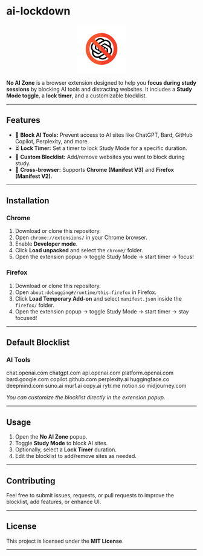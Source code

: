 # ai-lockdown

<p align="center">
  <img src="logo.png" alt="No AI Zone Logo" width="128" height="128">
</p>


**No AI Zone** is a browser extension designed to help you **focus during study sessions** by blocking AI tools and distracting websites. It includes a **Study Mode toggle**, a **lock timer**, and a customizable blocklist.

---

## Features

- 🚫 **Block AI Tools:** Prevent access to AI sites like ChatGPT, Bard, GitHub Copilot, Perplexity, and more.
- ⏳ **Lock Timer:** Set a timer to lock Study Mode for a specific duration.
- 📝 **Custom Blocklist:** Add/remove websites you want to block during study.
- 🔄 **Cross-browser:** Supports **Chrome (Manifest V3)** and **Firefox (Manifest V2)**.

---

## Installation

### Chrome

1. Download or clone this repository.
2. Open `chrome://extensions/` in your Chrome browser.
3. Enable **Developer mode**.
4. Click **Load unpacked** and select the `chrome/` folder.
5. Open the extension popup → toggle Study Mode → start timer → focus!

### Firefox

1. Download or clone this repository.
2. Open `about:debugging#/runtime/this-firefox` in Firefox.
3. Click **Load Temporary Add-on** and select `manifest.json` inside the `firefox/` folder.
4. Open the extension popup → toggle Study Mode → start timer → stay focused!

---

## Default Blocklist

### AI Tools

chat.openai.com
chatgpt.com
api.openai.com
platform.openai.com
bard.google.com
copilot.github.com
perplexity.ai
huggingface.co
deepmind.com
suno.ai
murf.ai
copy.ai
rytr.me
notion.so
midjourney.com

_You can customize the blocklist directly in the extension popup._

---

## Usage

1. Open the **No AI Zone** popup.
2. Toggle **Study Mode** to block AI sites.
3. Optionally, select a **Lock Timer** duration.
4. Edit the blocklist to add/remove sites as needed.

---

## Contributing

Feel free to submit issues, requests, or pull requests to improve the blocklist, add features, or enhance UI.

---

## License

This project is licensed under the **MIT License**.

---
